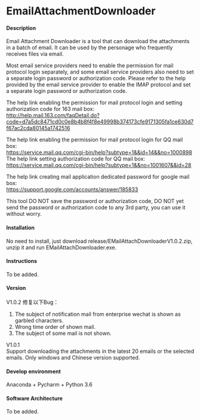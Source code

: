 # EmailAttachmentDownloader

#### Description

Email Attachment Downloader is a tool that can download the attachments in a batch of email. It can be used by the personage who frequently receives files via email.

Most email service providers need to enable the permission for mail protocol login separately, and some email service providers also need to set a separate login password or authorization code. Please refer to the help provided by the email service provider to enable the IMAP protocol and set a separate login password or authorization code.

The help link enabling the permission for mail protocol login and setting authorization code for 163 mail box:  
http://help.mail.163.com/faqDetail.do?code=d7a5dc8471cd0c0e8b4b8f4f8e49998b374173cfe9171305fa1ce630d7f67ac2cda80145a1742516

The help link enabling the permission for mail protocol login for QQ mail box:  
https://service.mail.qq.com/cgi-bin/help?subtype=1&&id=14&&no=1000898  
The help link setting authorization code for QQ mail box:  
https://service.mail.qq.com/cgi-bin/help?subtype=1&&no=1001607&&id=28  

The help link creating mail application dedicated password for google mail box:   
https://support.google.com/accounts/answer/185833  

This tool DO NOT save the password or authorization code, DO NOT yet send the password or authorization code to any 3rd party, you can use it without worry.

#### Installation

No need to install, just download release/EMailAttachDownloaderV1.0.2.zip, unzip it and run EMailAttachDownloader.exe.

#### Instructions

To be added.

#### Version

V1.0.2
修复以下Bug：
1) The subject of notification mail from enterprise wechat is shown as garbled characters.
2) Wrong time order of shown mail.
3) The subject of some mail is not shown.

V1.0.1  
Support downloading the attachments in the latest 20 emails or the selected emails. Only windows and Chinese version supported.

#### Develop environment

Anaconda + Pycharm + Python 3.6 

#### Software Architecture

To be added.


